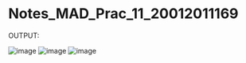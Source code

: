 # Notes_MAD_Prac_11_20012011169
OUTPUT:

![image](https://user-images.githubusercontent.com/78149426/202892980-f2ad2e2a-5b96-469f-b4ea-5d73fd20808a.png)
![image](https://user-images.githubusercontent.com/78149426/202892991-2e915f5b-baa5-47a1-a098-440dedad7bc4.png)
![image](https://user-images.githubusercontent.com/78149426/202893002-762ac559-854c-4c40-bc3e-2ea8f14ed176.png)


